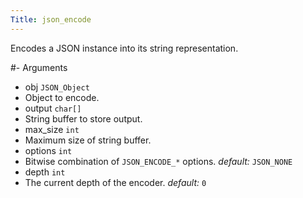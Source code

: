 ```yaml
---
Title: json_encode
---
```


Encodes a JSON instance into its string representation.

#- Arguments
- obj `JSON_Object`
- Object to encode.
- output `char[]`
- String buffer to store output.
- max_size `int`
- Maximum size of string buffer.
- options `int`
- Bitwise combination of `JSON_ENCODE_*` options. *default:* `JSON_NONE`
- depth `int`
- The current depth of the encoder. *default:* `0`

